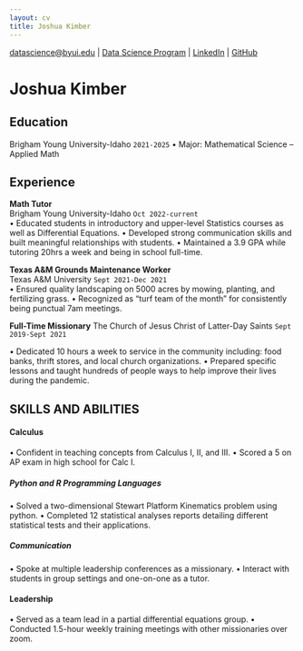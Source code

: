 ```yaml
---
layout: cv
title: Joshua Kimber
---
```


<div id="webaddress">
<a href="datascience@byui.edu">datascience@byui.edu</a>
| <a href="https://byuidatascience.github.io/development.html">Data Science Program</a>
| <a href="https://www.linkedin.com/groups/13537407/">LinkedIn</a>
| <a href="https://github.com/byuids-resumes">GitHub</a>
</div>

<!-- https://www.monique.tech/the-art-of-markdown -->

# Joshua Kimber

## Education
Brigham Young University-Idaho `2021-2025`
•	Major: Mathematical Science – Applied Math

## Experience

__Math Tutor__  
Brigham Young University-Idaho              `Oct 2022-current`            
•	Educated students in introductory and upper-level Statistics courses as well as Differential Equations.
•	Developed strong communication skills and built meaningful relationships with students.
•	Maintained a 3.9 GPA while tutoring 20hrs a week and being in school full-time.

__Texas A&M Grounds Maintenance Worker__                                                    
Texas A&M University                        `Sept 2021-Dec 2021`    
•	Ensured quality landscaping on 5000 acres by mowing, planting, and fertilizing grass.
•	Recognized as “turf team of the month” for consistently being punctual 7am meetings.

__Full-Time Missionary__
The Church of Jesus Christ of Latter-Day Saints     `Sept 2019-Sept 2021`

•	Dedicated 10 hours a week to service in the community including: food banks, thrift stores, and local church organizations.
•	Prepared specific lessons and taught hundreds of people ways to help improve their lives during the pandemic.

## SKILLS AND ABILITIES 
#### Calculus
•	Confident in teaching concepts from Calculus I, II, and III.
•	Scored a 5 on AP exam in high school for Calc I.
##### Python and R Programming Languages 
•	Solved a two-dimensional Stewart Platform Kinematics problem using python.
•	Completed 12 statistical analyses reports detailing different statistical tests and their applications.
##### Communication 
•	Spoke at multiple leadership conferences as a missionary.
•	Interact with students in group settings and one-on-one as a tutor. 
#### Leadership
•	Served as a team lead in a partial differential equations group. 
•	Conducted 1.5-hour weekly training meetings with other missionaries over zoom.




<!-- ### Footer

Last updated: May 2013 -->



